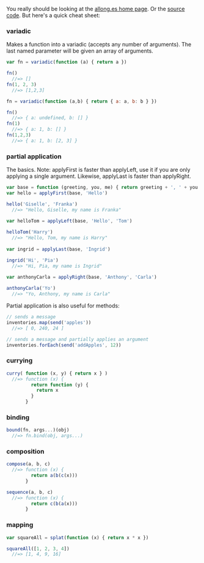 You really should be looking at the [allong.es home page](http://allong.es). Or the [source code](https://github.com/allong-es/allong-es.github.com/blob/master/lib/allong.es.js). But here's a quick cheat sheet:

### variadic

Makes a function into a variadic (accepts any number of arguments). The last named parameter will be given an array of arguments.

```javascript
var fn = variadic(function (a) { return a })

fn()
  //=> []
fn(1, 2, 3)
  //=> [1,2,3]

fn = variadic(function (a,b) { return { a: a, b: b } })

fn()
  //=> { a: undefined, b: [] }
fn(1)
  //=> { a: 1, b: [] }
fn(1,2,3)
  //=> { a: 1, b: [2, 3] }
```

### partial application

The basics. Note: applyFirst is faster than applyLeft, use it if you are only applying a single argument. Likewise, applyLast is faster than applyRight.

```javascript
var base = function (greeting, you, me) { return greeting + ', ' + you + ', my name is ' + me }
var hello = applyFirst(base, 'Hello')

hello('Giselle', 'Franka')
  //=> "Hello, Giselle, my name is Franka"
  
var helloTom = applyLeft(base, 'Hello', 'Tom')

helloTom('Harry')
  //=> "Hello, Tom, my name is Harry"
  
var ingrid = applyLast(base, 'Ingrid')

ingrid('Hi', 'Pia')
  //=> "Hi, Pia, my name is Ingrid"
  
var anthonyCarla = applyRight(base, 'Anthony', 'Carla')

anthonyCarla('Yo')
  //=> "Yo, Anthony, my name is Carla"
```

Partial application is also useful for methods:

```javascript
// sends a message
inventories.map(send('apples')) 
  //=> [ 0, 240, 24 ]

// sends a message and partially applies an argument
inventories.forEach(send('addApples', 12))
```

### currying

```javascript
curry( function (x, y) { return x } )
  //=> function (x) {
         return function (y) {
           return x
         }
       }
```

### binding

```javascript
bound(fn, args...)(obj)
  //=> fn.bind(obj, args...)
```

### composition

```javascript
compose(a, b, c)
  //=> function (x) {
         return a(b(c(x)))
       }
```

```javascript
sequence(a, b, c)
  //=> function (x) {
         return c(b(a(x)))
       }
```

### mapping

```javascript
var squareAll = splat(function (x) { return x * x })

squareAll([1, 2, 3, 4])
  //=> [1, 4, 9, 16]
```

